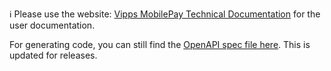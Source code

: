 
ℹ️ Please use the website:
[Vipps MobilePay Technical Documentation](https://developer.vippsmobilepay.com/docs/APIs/order-management-api) for the user documentation.

For generating code, you can still find the [OpenAPI spec file here](./docs/swagger.yaml). This is updated for releases.

<!-- The source of truth for this repository is here: https://github.com/vippsas/vipps-developer-docs/tree/main/docs/APIs/order-management-api 
-->
